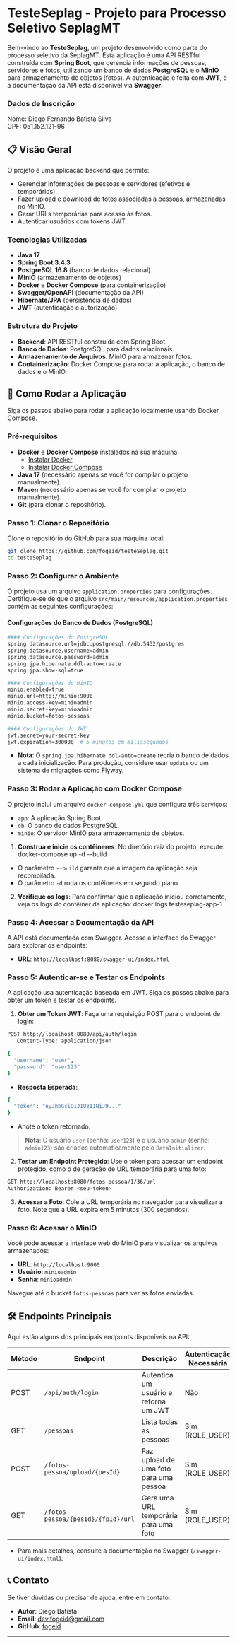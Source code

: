 # TesteSeplag - Projeto para Processo Seletivo SeplagMT

Bem-vindo ao **TesteSeplag**, um projeto desenvolvido como parte do processo seletivo da SeplagMT. Esta aplicação é uma API RESTful construída com **Spring Boot**, que gerencia informações de pessoas, servidores e fotos, utilizando um banco de dados **PostgreSQL** e o **MinIO** para armazenamento de objetos (fotos). A autenticação é feita com **JWT**, e a documentação da API está disponível via **Swagger**.  

### Dados de Inscrição
Nome: Diego Fernando Batista Silva  
CPF: 051.152.121-96

## 📋 Visão Geral

O projeto é uma aplicação backend que permite:
- Gerenciar informações de pessoas e servidores (efetivos e temporários).
- Fazer upload e download de fotos associadas a pessoas, armazenadas no MinIO.
- Gerar URLs temporárias para acesso às fotos.
- Autenticar usuários com tokens JWT.

### Tecnologias Utilizadas
- **Java 17**
- **Spring Boot 3.4.3**
- **PostgreSQL 16.8** (banco de dados relacional)
- **MinIO** (armazenamento de objetos)
- **Docker** e **Docker Compose** (para containerização)
- **Swagger/OpenAPI** (documentação da API)
- **Hibernate/JPA** (persistência de dados)
- **JWT** (autenticação e autorização)

### Estrutura do Projeto
- **Backend**: API RESTful construída com Spring Boot.
- **Banco de Dados**: PostgreSQL para dados relacionais.
- **Armazenamento de Arquivos**: MinIO para armazenar fotos.
- **Containerização**: Docker Compose para rodar a aplicação, o banco de dados e o MinIO.

## 🚀 Como Rodar a Aplicação

Siga os passos abaixo para rodar a aplicação localmente usando Docker Compose.

### Pré-requisitos
- **Docker** e **Docker Compose** instalados na sua máquina.
    - [Instalar Docker](https://docs.docker.com/get-docker/)
    - [Instalar Docker Compose](https://docs.docker.com/compose/install/)
- **Java 17** (necessário apenas se você for compilar o projeto manualmente).
- **Maven** (necessário apenas se você for compilar o projeto manualmente).
- **Git** (para clonar o repositório).

### Passo 1: Clonar o Repositório
Clone o repositório do GitHub para sua máquina local:

```bash
git clone https://github.com/fogeid/testeSeplag.git
cd testeSeplag
```

### Passo 2: Configurar o Ambiente
O projeto usa um arquivo `application.properties` para configurações. Certifique-se de que o arquivo `src/main/resources/application.properties` contém as seguintes configurações:

#### Configurações do Banco de Dados (PostgreSQL)
```bash
#### Configurações do PostgreSQL
spring.datasource.url=jdbc:postgresql://db:5432/postgres
spring.datasource.username=admin
spring.datasource.password=admin
spring.jpa.hibernate.ddl-auto=create
spring.jpa.show-sql=true

#### Configurações do MinIO
minio.enabled=true
minio.url=http://minio:9000
minio.access-key=minioadmin
minio.secret-key=minioadmin
minio.bucket=fotos-pessoas

#### Configurações do JWT
jwt.secret=your-secret-key
jwt.expiration=300000  # 5 minutos em milissegundos
```
- **Nota**: O `spring.jpa.hibernate.ddl-auto=create` recria o banco de dados a cada inicialização. Para produção, considere usar `update` ou um sistema de migrações como Flyway.

### Passo 3: Rodar a Aplicação com Docker Compose
O projeto inclui um arquivo `docker-compose.yml` que configura três serviços:
- `app`: A aplicação Spring Boot.
- `db`: O banco de dados PostgreSQL.
- `minio`: O servidor MinIO para armazenamento de objetos.

1. **Construa e inicie os contêineres**:
   No diretório raiz do projeto, execute:
docker-compose up -d --build

- O parâmetro `--build` garante que a imagem da aplicação seja recompilada.
- O parâmetro `-d` roda os contêineres em segundo plano.

2. **Verifique os logs**:
   Para confirmar que a aplicação iniciou corretamente, veja os logs do contêiner da aplicação:
   docker logs testeseplag-app-1

### Passo 4: Acessar a Documentação da API
A API está documentada com Swagger. Acesse a interface do Swagger para explorar os endpoints:

- **URL**: `http://localhost:8080/swagger-ui/index.html`

### Passo 5: Autenticar-se e Testar os Endpoints
A aplicação usa autenticação baseada em JWT. Siga os passos abaixo para obter um token e testar os endpoints.

1. **Obter um Token JWT**:
   Faça uma requisição POST para o endpoint de login:
```bash   
POST http://localhost:8080/api/auth/login
   Content-Type: application/json

{
  "username": "user",
  "password": "user123"
}
```

- **Resposta Esperada**:
```bash
{
  "token": "eyJhbGciOiJIUzI1NiJ9..."
}
```

- Anote o token retornado.

> **Nota**: O usuário `user` (senha: `user123`) e o usuário `admin` (senha: `admin123`) são criados automaticamente pelo `DataInitializer`.

2. **Testar um Endpoint Protegido**:
   Use o token para acessar um endpoint protegido, como o de geração de URL temporária para uma foto:
```bash
GET http://localhost:8080/fotos-pessoa/1/36/url
Authorization: Bearer <seu-token>
```

3. **Acessar a Foto**:
   Cole a URL temporária no navegador para visualizar a foto. Note que a URL expira em 5 minutos (300 segundos).

### Passo 6: Acessar o MinIO
Você pode acessar a interface web do MinIO para visualizar os arquivos armazenados:

- **URL**: `http://localhost:9000`
- **Usuário**: `minioadmin`
- **Senha**: `minioadmin`

Navegue até o bucket `fotos-pessoas` para ver as fotos enviadas.

## 🛠️ Endpoints Principais

Aqui estão alguns dos principais endpoints disponíveis na API:

| Método | Endpoint                          | Descrição                              | Autenticação Necessária |
|--------|-----------------------------------|----------------------------------------|-------------------------|
| POST   | `/api/auth/login`               | Autentica um usuário e retorna um JWT  | Não                     |
| GET    | `/pessoas`                      | Lista todas as pessoas                 | Sim (ROLE_USER)         |
| POST   | `/fotos-pessoa/upload/{pesId}`  | Faz upload de uma foto para uma pessoa | Sim (ROLE_USER)         |
| GET    | `/fotos-pessoa/{pesId}/{fpId}/url` | Gera uma URL temporária para uma foto | Sim (ROLE_USER)         |

- Para mais detalhes, consulte a documentação no Swagger (`/swagger-ui/index.html`).

## 📞 Contato

Se tiver dúvidas ou precisar de ajuda, entre em contato:

- **Autor**: Diego Batista
- **Email**: dev.fogeid@gmail.com
- **GitHub**: [fogeid](https://github.com/fogeid)

---